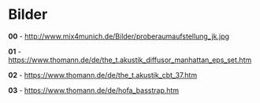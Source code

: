 # Bilder
**00** - http://www.mix4munich.de/Bilder/proberaumaufstellung_jk.jpg

**01** - https://www.thomann.de/de/the_t.akustik_diffusor_manhattan_eps_set.htm

**02** - https://www.thomann.de/de/the_t.akustik_cbt_37.htm

**03** - https://www.thomann.de/de/hofa_basstrap.htm